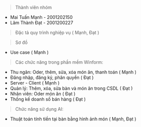 >Thành viên nhóm
  + Mai Tuấn Mạnh - 2001202150
  + Lâm Thành Đạt - 2001200227

>Đặc tả quy trình nghiệp vụ ( Mạnh, Đạt )
 
>Sơ đồ
 + Use case ( Mạnh )

>Các chức năng trong phần mềm Winform:
 + Thu ngân: Oder, thêm, sửa, xóa món ăn, thanh toán ( Mạnh )
 + Đăng nhập, đăng ký, phân quyền ( Đạt )
 + Server - Client ( Mạnh )
 + Quản lý: Thêm, xóa, sửa bàn và món ăn trong CSDL ( Đạt )
 + Nhân viên: Oder món ăn ( Đạt )
 + Thống kế doanh số bán hàng ( Đạt )
   
>Chức năng sử dụng AI: 
 + Thuật toán tính tiền tại bàn bằng hình ảnh món ( Mạnh, Đạt )
